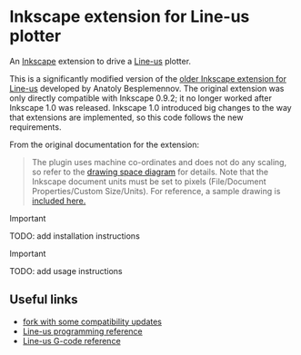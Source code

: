# Inkscape extension for Line-us plotter

An [Inkscape](https://inkscape.org/) extension to drive a [Line-us](https://www.line-us.com/) plotter.

This is a significantly modified version of the [older Inkscape extension for Line-us](https://github.com/Line-us/Inkscape-Plugin) developed by Anatoly Besplemennov. The original extension was only directly compatible with Inkscape 0.9.2; it no longer worked after Inkscape 1.0 was released. Inkscape 1.0 introduced big changes to the way that extensions are implemented, so this code follows the new requirements.

From the original documentation for the extension:

> The plugin uses machine co-ordinates and does not do any scaling, so refer to the [drawing space diagram](https://github.com/Line-us/Line-us-Programming/blob/master/Documentation/GCodeSpec.pdf) for details. Note that the Inkscape document units must be set to pixels (File/Document Properties/Custom Size/Units). For reference, a sample drawing is [included here.](./LineUsTestDrawing.svg)

> [!IMPORTANT]
> TODO: add installation instructions

> [!IMPORTANT]
> TODO: add usage instructions

## Useful links

- [fork with some compatibility updates](https://github.com/amyszczepanski/Inkscape-Plugin)
- [Line-us programming reference](https://github.com/Line-us/Line-us-Programming/)
- [Line-us G-code reference](https://github.com/Line-us/Line-us-Programming/blob/master/Documentation/GCodeSpec.md)
